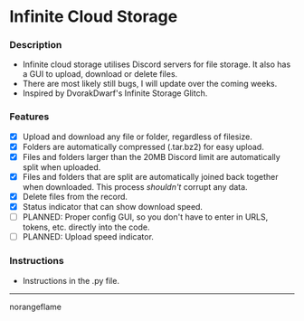# Infinite Cloud Storage
### Description
 - Infinite cloud storage utilises Discord servers for file storage. It also has a GUI to upload, download or delete files.
 - There are most likely still bugs, I will update over the coming weeks.
 - Inspired by DvorakDwarf's Infinite Storage Glitch. 

### Features
 - [x] Upload and download any file or folder, regardless of filesize.
 - [x] Folders are automatically compressed (.tar.bz2) for easy upload.
 - [x] Files and folders larger than the 20MB Discord limit are automatically split when uploaded.
 - [x] Files and folders that are split are automatically joined back together when downloaded. This process _shouldn't_ corrupt any data.
 - [x] Delete files from the record.
 - [x] Status indicator that can show download speed.
 - [ ] PLANNED: Proper config GUI, so you don't have to enter in URLS, tokens, etc. directly into the code.
 - [ ] PLANNED: Upload speed indicator.

### Instructions
 - Instructions in the .py file.


___
norangeflame
